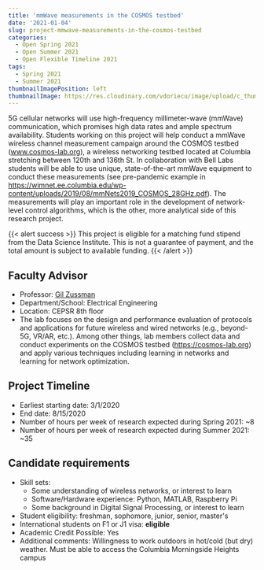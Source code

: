 ```yaml
---
title: 'mmWave measurements in the COSMOS testbed'
date: '2021-01-04'
slug: project-mmwave-measurements-in-the-cosmos-testbed
categories:
  - Open Spring 2021
  - Open Summer 2021
  - Open Flexible Timeline 2021
tags:
  - Spring 2021
  - Summer 2021
thumbnailImagePosition: left
thumbnailImage: https://res.cloudinary.com/vdoriecu/image/upload/c_thumb,w_200,g_face/v1579110178/construction_c6dqbd.png
---
```

5G cellular networks will use high-frequency millimeter-wave (mmWave) communication, which promises high data rates and ample spectrum availability. Students working on this project will help conduct a mmWave wireless channel measurement campaign around the COSMOS testbed (www.cosmos-lab.org), a wireless networking testbed located at Columbia stretching between 120th and 136th St. In collaboration with Bell Labs students will be able to use unique, state-of-the-art mmWave equipment to conduct these measurements (see pre-pandemic example in https://wimnet.ee.columbia.edu/wp-content/uploads/2019/08/mmNets2019_COSMOS_28GHz.pdf). The measurements will play an important role in the development of network-level control algorithms, which is the other, more analytical side of this research project.

<!--more-->

{{< alert success >}}
This project is eligible for a matching fund stipend from the Data Science Institute. This is not a guarantee of payment, and the total amount is subject to available funding.
{{< /alert >}}

## Faculty Advisor
+ Professor: [Gil Zussman](https://wimnet.ee.columbia.edu)
+ Department/School: Electrical Engineering
+ Location: CEPSR 8th floor
+ The lab focuses on the design and performance evaluation of protocols and applications for future wireless and wired networks (e.g., beyond-5G, VR/AR, etc.). Among other things, lab members collect data and conduct experiments on the COSMOS testbed (https://cosmos-lab.org) and apply various techniques including learning in networks and learning for network optimization.

## Project Timeline
+ Earliest starting date: 3/1/2020
+ End date: 8/15/2020
+ Number of hours per week of research expected during Spring 2021: ~8
+ Number of hours per week of research expected during Summer 2021: ~35

## Candidate requirements
+ Skill sets: 
  * Some understanding of wireless networks, or interest to learn
  * Software/Hardware experience: Python, MATLAB, Raspberry Pi
  * Some background in Digital Signal Processing, or interest to learn
+ Student eligibility: freshman, sophomore, junior, senior, master's
+ International students on F1 or J1 visa: **eligible**
+ Academic Credit Possible: Yes
+ Additional comments: Willingness to work outdoors in hot/cold (but dry) weather. Must be able to access the Columbia Morningside Heights campus

